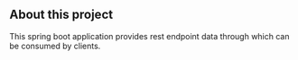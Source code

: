 ## About this project
This spring boot application provides rest endpoint data  through which can be consumed by clients.